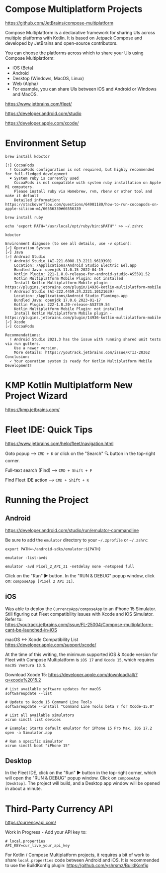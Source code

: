 # Compose Multiplatform Projects

https://github.com/JetBrains/compose-multiplatform  

Compose Multiplatform is a declarative framework for sharing UIs across multiple 
platforms with Kotlin. It is based on Jetpack Compose and developed by JetBrains 
and open-source contributors.

You can choose the platforms across which to share your UIs using Compose Multiplatform:

- iOS (Beta)
- Android
- Desktop (Windows, MacOS, Linux)
- Web (Alpha)
- For example, you can share UIs between iOS and Android or Windows and MacOS.

https://www.jetbrains.com/fleet/  

https://developer.android.com/studio  

https://developer.apple.com/xcode/  


# Environment Setup

```shell
brew install kdoctor

[!] CocoaPods
  ! CocoaPods configuration is not required, but highly recommended for full-fledged development
  ✖ System ruby is currently used
    CocoaPods is not compatible with system ruby installation on Apple M1 computers.
    Please install ruby via Homebrew, rvm, rbenv or other tool and make it default
    Detailed information: https://stackoverflow.com/questions/64901180/how-to-run-cocoapods-on-apple-silicon-m1/66556339#66556339
```

```shell
brew install ruby

echo 'export PATH="/usr/local/opt/ruby/bin:$PATH"' >> ~/.zshrc

kdoctor

Environment diagnose (to see all details, use -v option):
[✓] Operation System
[✓] Java
[✓] Android Studio
  ! Android Studio (AI-221.6008.13.2211.9619390)
    Location: /Applications/Android Studio Electric Eel.app
    Bundled Java: openjdk 11.0.15 2022-04-19
    Kotlin Plugin: 221-1.8.0-release-for-android-studio-AS5591.52
    Kotlin Multiplatform Mobile Plugin: not installed
    Install Kotlin Multiplatform Mobile plugin - https://plugins.jetbrains.com/plugin/14936-kotlin-multiplatform-mobile
  ! Android Studio (AI-222.4459.24.2221.10121639)
    Location: /Applications/Android Studio Flamingo.app
    Bundled Java: openjdk 17.0.6 2023-01-17
    Kotlin Plugin: 222-1.8.20-release-AS3739.54
    Kotlin Multiplatform Mobile Plugin: not installed
    Install Kotlin Multiplatform Mobile plugin - https://plugins.jetbrains.com/plugin/14936-kotlin-multiplatform-mobile
[✓] Xcode
[✓] CocoaPods

Recommendations:
  ! Android Studio 2021.3 has the issue with running shared unit tests via run gutters.
    Use a newer version.
    More details: https://youtrack.jetbrains.com/issue/KTIJ-20362
Conclusion:
  ✓ Your operation system is ready for Kotlin Multiplatform Mobile Development!
```


# KMP Kotlin Multiplatform New Project Wizard

https://kmp.jetbrains.com/  


# Fleet IDE: Quick Tips

https://www.jetbrains.com/help/fleet/navigation.html

Goto popup --> `CMD + K` or click on the "Search" 🔍 button in the top-right corner.

Full-text search (Find) --> `CMD + Shift + F`

Find Fleet IDE action --> `CMD + Shift + K`


# Running the Project

## Android

https://developer.android.com/studio/run/emulator-commandline  

Be sure to add the `emulator` directory to your `~/.zprofile` or `~/.zshrc`:
```shell
export PATH=~/android-sdks/emulator:${PATH}
```

```shell
emulator -list-avds

emulator -avd Pixel_2_API_31 -netdelay none -netspeed full
```

Click on the "Run" ▶️ button. In the "RUN & DEBUG" popup window, click on:
`composeApp [Pixel 2 API 31]`.


## iOS

Was able to deploy the `CurrencyApp/composeApp` to an iPhone 15 Simulator. 
Still figuring out Fleet compatibility issues with Xcode and iOS Simulator.  
Refer to:  
https://youtrack.jetbrains.com/issue/FL-25004/Compose-multiplatform-cant-be-launched-in-iOS  

macOS <-> Xcode Compatibility List
https://developer.apple.com/support/xcode/  

At the time of this writing, the minimum supported iOS & Xcode version for Fleet 
with Compose Multiplatform is `iOS 17` and `Xcode 15`, which requires 
`macOS Ventura 13.5`.

Download Xcode 15:
https://developer.apple.com/download/all/?q=xcode%2015.2

```shell
# List available software updates for macOS
softwareupdate --list

# Update to Xcode 15 Command Line Tools
softwareupdate --install "Command Line Tools beta 7 for Xcode-15.0"
```

```shell
# List all available simulators
xcrun simctl list devices

# Example: Starts default emulator for iPhone 15 Pro Max, iOS 17.2
open -a Simulator.app

# Run a specific simulator
xcrun simctl boot "iPhone 15"
```


## Desktop

In the Fleet IDE, click on the "Run" ▶️ button in the top-right corner, which
will open the "RUN & DEBUG" popup window. Click on `composeApp [Desktop]`. The
project will build, and a Desktop app window will be opened in about a minute.


# Third-Party Currency API

https://currencyapi.com/  

Work in Progress - Add your API key to:
```shell
# local.properties
API_KEY=cur_live_your_api_key
```

For Kotlin / Compose Multiplatform projects, it requires a bit of work to share 
`local.properties` code between Android and iOS. It is recommended to use the 
BuildKonfig plugin: https://github.com/yshrsmz/BuildKonfig
